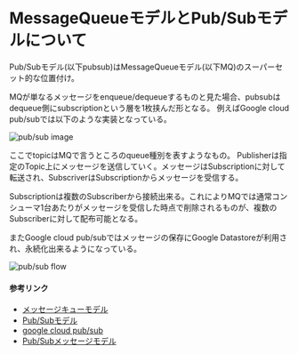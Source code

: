 # MessageQueueモデルとPub/Subモデルについて

Pub/Subモデル(以下pubsub)はMessageQueueモデル(以下MQ)のスーパーセット的な位置付け。

MQが単なるメッセージをenqueue/dequeueするものと見た場合、pubsubはdequeue側にsubscriptionという層を1枚挟んだ形となる。
例えばGoogle cloud pub/subでは以下のような実装となっている。

![pub/sub image](https://cloud.google.com/pubsub/images/many-to-many.svg)

ここでtopicはMQで言うところのqueue種別を表すようなもの。
Publisherは指定のTopic上にメッセージを送信していく。メッセージはSubscriptionに対して転送され、SubscriverはSubscriptionからメッセージを受信する。

Subscriptionは複数のSubscriberから接続出来る。これによりMQでは通常コンシューマ1台あたりがメッセージを受信した時点で削除されるものが、複数のSubscriberに対して配布可能となる。

またGoogle cloud pub/subではメッセージの保存にGoogle Datastoreが利用され、永続化出来るようになっている。

![pub/sub flow](https://cloud.google.com/pubsub/images/pub_sub_flow.svg)

#### 参考リンク

* [メッセージキューモデル](https://ja.wikipedia.org/wiki/%E3%83%A1%E3%83%83%E3%82%BB%E3%83%BC%E3%82%B8%E3%82%AD%E3%83%A5%E3%83%BC)
* [Pub/Subモデル](https://ja.wikipedia.org/wiki/%E5%87%BA%E7%89%88-%E8%B3%BC%E8%AA%AD%E5%9E%8B%E3%83%A2%E3%83%87%E3%83%AB)
* [google cloud pub/sub](https://cloud.google.com/pubsub/docs/)
* [Pub/Subメッセージモデル](http://itdoc.hitachi.co.jp/manuals/link/cosmi_v0870/APKC/EU070377.HTM)
